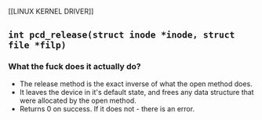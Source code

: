 [[LINUX KERNEL DRIVER]]

## `int pcd_release(struct inode *inode, struct file *filp)`

### What the fuck does it actually do?
- The release method is the exact inverse of what the open method does.
- It leaves the device in it's default state, and frees any data structure that were allocated by the open method. 
- Returns 0 on success. If it does not - there is an error. 